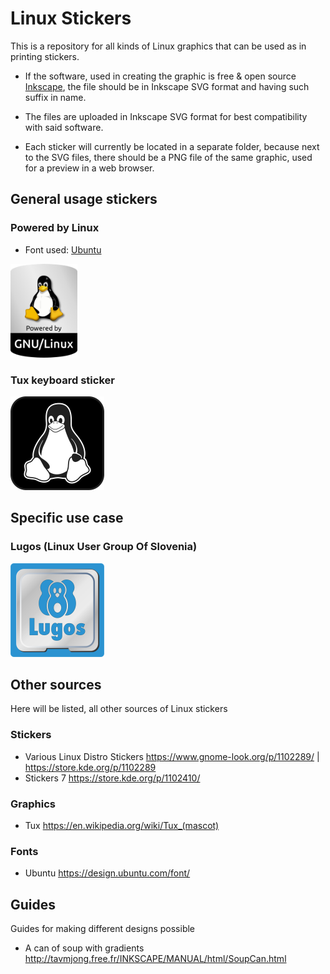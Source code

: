 # Linux Stickers
This is a repository for all kinds of Linux graphics that can be used as in printing stickers.

- If the software, used in creating the graphic is free & open source [Inkscape](https://inkscape.org/), the file should be in Inkscape SVG format and having such suffix in name.

- The files are uploaded in Inkscape SVG format for best compatibility with said software.

- Each sticker will currently be located in a separate folder, because next to the SVG files, there should be a PNG file of the same graphic, used for a preview in a web browser.

## General usage stickers

### Powered by Linux

- Font used: [Ubuntu](https://design.ubuntu.com/font/)
<img src="https://github.com/aha999/LinuxStickers/blob/main/Powered%20by%20Linux/Tux_sticker_inkscape.png" alt="powered by Linux" height="150">

### Tux keyboard sticker

<img src="https://github.com/aha999/LinuxStickers/blob/main/Tux%20Keyboard/Tux_keyboard_sticker_Inkscape.png" alt="powered by Linux" height="150">

## Specific use case

### Lugos (Linux User Group Of Slovenia)

<img src="https://github.com/aha999/LinuxStickers/blob/main/Lugos/lugos_sticker.png" alt="powered by Linux" height="150">

## Other sources

Here will be listed, all other sources of Linux stickers

### Stickers

- Various Linux Distro Stickers https://www.gnome-look.org/p/1102289/ | https://store.kde.org/p/1102289
- Stickers 7 https://store.kde.org/p/1102410/

### Graphics

- Tux https://en.wikipedia.org/wiki/Tux_(mascot)

### Fonts

- Ubuntu https://design.ubuntu.com/font/

## Guides

Guides for making different designs possible

- A can of soup with gradients http://tavmjong.free.fr/INKSCAPE/MANUAL/html/SoupCan.html

